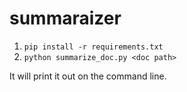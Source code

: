 # summaraizer

1. `pip install -r requirements.txt`
2. `python summarize_doc.py <doc path>`

It will print it out on the command line. 
